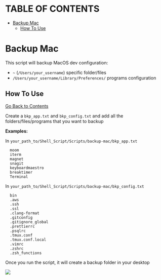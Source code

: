 <h1 id='table-of-contents'>TABLE OF CONTENTS</h1>

- [Backup Mac](#backup-mac)
  - [How To Use](#how-to-use)

# Backup Mac

This script will backup MacOS dev configuration:

- `~` (`/Users/your_username`) specific folder/files
- `/Users/your_username/Library/Preferences/` programs configuration

## How To Use

[Go Back to Contents](#table-of-contents)

Create a `bkp_app.txt` and `bkp_config.txt` and add all the folders/files/programs that you want to backup

**Examples:**

In `your_path_to/Shell_Script/Scripts/backup-mac/bkp_app.txt`

```Text
  moom
  iterm
  magnet
  snagit
  keyboardmaestro
  breaktimer
  Terminal
```

In `your_path_to/Shell_Script/Scripts/backup-mac/bkp_config.txt`

```Text
  bin
  .aws
  .ssh
  .ssl
  .clang-format
  .gitconfig
  .gitignore_global
  .prettierrc
  .psqlrc
  .tmux.conf
  .tmux.conf.local
  .vimrc
  .zshrc
  .zsh_functions
```

Once you run the script, it will create a backup folder in your desktop

![](https://i.imgur.com/tZPAs4b.png)
